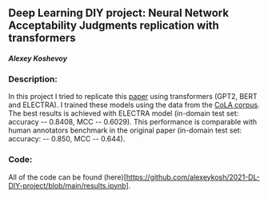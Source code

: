 ## Deep Learning DIY project: Neural Network  Acceptability Judgments replication with transformers
#### *Alexey Koshevoy*

### Description:

In this project I tried to replicate this [paper](https://direct.mit.edu/tacl/article/doi/10.1162/tacl_a_00290/43528) using transformers (GPT2, BERT and ELECTRA). I trained these models using the data from the [CoLA corpus](https://nyu-mll.github.io/CoLA/). The best results is achieved with ELECTRA model (in-domain test set: accuracy -- 0.8408, MCC -- 0.6029). This performance is comparable with human annotators benchmark in the original paper (in-domain test set: accuracy: -- 0.850, MCC -- 0.644).

### Code:

All of the code can be found (here)[https://github.com/alexeykosh/2021-DL-DIY-project/blob/main/results.ipynb].

